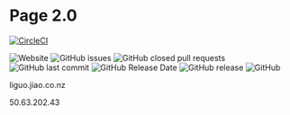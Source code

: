 # Page 2.0

[![CircleCI](https://circleci.com/gh/iceman201/page/tree/gh-pages.svg?style=svg)](https://circleci.com/gh/iceman201/page/tree/gh-pages)

![Website](https://img.shields.io/website/https/liguo.jiao.co.nz.svg?style=popout-square)
![GitHub issues](https://img.shields.io/github/issues-raw/iceman201/page.svg?style=popout-square)
![GitHub closed pull requests](https://img.shields.io/github/issues-pr-closed-raw/iceman201/page.svg?style=popout-square)
![GitHub last commit](https://img.shields.io/github/last-commit/iceman201/page.svg?style=popout-square)
![GitHub Release Date](https://img.shields.io/github/release-date/iceman201/page.svg?style=popout-square)
![GitHub release](https://img.shields.io/github/release/iceman201/page.svg?style=popout-square)
![GitHub](https://img.shields.io/github/license/iceman201/page.svg?style=popout-square)

liguo.jiao.co.nz

50.63.202.43
